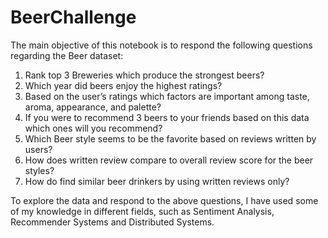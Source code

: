 # BeerChallenge

The main objective of this notebook is to respond the following questions regarding the Beer dataset:

1.	Rank top 3 Breweries which produce the strongest beers?
2.	Which year did beers enjoy the highest ratings? 
3.	Based on the user’s ratings which factors are important among taste, aroma, appearance, and palette?
4.	If you were to recommend 3 beers to your friends based on this data which ones will you recommend?
5.	Which Beer style seems to be the favorite based on reviews written by users? 
6.	How does written review compare to overall review score for the beer styles?
7.	How do find similar beer drinkers by using written reviews only?   

To explore the data and respond to the above questions, I have used some of my knowledge in different fields, such as Sentiment Analysis, Recommender Systems and Distributed Systems.

